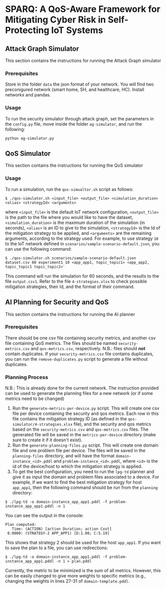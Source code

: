 # SPARQ: A QoS-Aware Framework for Mitigating Cyber Risk in Self-Protecting IoT Systems

## Attack Graph Simulator

This section contains the instructions for running the Attack Graph simulator

### Prerequisites

Store in the folder `data` the json format of your network. You will find two preconigured network (smart home, SH, and healthcare, HC).
Install networkx and pandas.

### Usage

To run the security simulator through attack graph, set the parameters in the `config.py` file, move inside the folder `ag-simulator`, and run the following:

`python ag-simulator.py`

## QoS Simulator

This section contains the instructions for running the QoS simulator

### Usage

To run a simulation, run the `qos-simualtor.sh` script as follows:

```
$ ./qos-simulator.sh <input_file> <output_file> <simulation_duration> <alias> <strategyId> <arguments>
```

where `<input_file>` is the default IoT network configuration, `<output_file>` is the path to the file where you would like to have the dataset, `<simulation_duration>` is the maximum duration of the simulation (in seconds), `<alias>` is an ID to give to the simulation, `<strategyId>` is the Id of the mitigation strategy to be applied, and `<arguments>` are the remaining arguments, according to the strategy used.
For example, to use strategy `10` to the IoT network defined in `scenarios/sample-scenario-default.json`, you can use the following command:

```
$ ./qos-simulator.sh scenarios/sample-scenario-default.json dataset.csv 60 experiment1 10 <app_app1, topic_topic1> <app_app2, topic_topic1 topic_topic2>`
```

This command will run the simulation for 60 seconds, and the results to the file `output.csv1`.
Refer to the file `4-strategies.xlsx` to check possible mitigation strategies, their Id, and the format of their command.

## AI Planning for Security and QoS

This section contains the instructions for running the AI planner

### Prerequisites

There should be one csv file containing security metrics, and another csv file containing QoS metrics.
The files should be named `security-metrics.csv` and `qos-metrics.csv`, respectively.
N.B.: files should **not** contain duplicates. If your `security-metrics.csv` file contains duplicates, you can run the `remove-duplicates.py` script to generate a file without duplicates.

### Planning Process

N.B.: This is already done for the current network. The instruction provided can be used to generate the planning files for a new network (or if some metrics need to be changed)

1. Run the `generate-metrics-per-device.py` script. This will create one csv file per device containing the security and qos metrics. Each row in this file contains the mitigation strategy ID (as defined in the `qos-simulator/4-strategies.xlsx` file), and the security and qos metrics based on the `security-metrics.csv` and `qos-metrics.csv` files. The generated file will be saved in the `metrics-per-device` directory (make sure to create it if it doesn't exist).
2. Run the `generate-planning-files.py` script. This will create one domain file and one problem file per device. The files will be saved in the `planning-files` directory, and will have the format `domain-instance_<id>.pddl` and `problem-instance_<id>.pddl`, where `<id>` is the id of the device/host to which the mitigation strategy is applied.
3. To get the best configuration, you need to run the `lpg-td` planner and give it as input the domain and problem files associated to a device. For example, if we want to find the best mitigation strategy for host `app_app1`, then the following command should be run from the `planning` directory:

```
$ ./lpg-td -o domain-instance_app_app1.pddl -f problem-instance_app_app1.pddl -n 1
```

You can see the output in the console:

```
Plan computed:
   Time: (ACTION) [action Duration; action Cost]
 0.0000: (STRATEGY-2 APP_APP1) [D:1.00; C:5.19]
```

This shows that strategy 2 should be used for the host `app_app1`.
If you want to save the plan to a file, you can use redirections:

```
$ ./lpg-td -o domain-instance_app_app1.pddl -f problem-instance_app_app1.pddl -n 1 > plan.pddl
```

Currently, the metric to be minimized is the sum of all metrics.
However, this can be easily changed to give more weights to specific metrics (e.g., changing the weights in lines 27-31 of `domain-template.pddl`.
